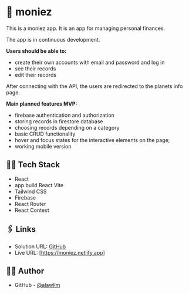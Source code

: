 # 💸 moniez

This is a moniez app.
It is an app for managing personal finances.

The app is in continuous development.

**Users should be able to:**

- create their own accounts with email and password and log in
- see their records
- edit their records

After connecting with the API, the users are redirected to the planets info page.

**Main planned features MVP:**

- firebase authentication and authorization
- storing records in firestore database
- choosing records depending on a category
- basic CRUD functionality
- hover and focus states for the interactive elements on the page;
- working mobile version

## 👨‍💻 Tech Stack

- React
- app build React Vite
- Tailwind CSS
- Firebase
- React Router
- React Context

## 🖇️ Links

- Solution URL: [GitHub](https://github.com/alawllm/moniez)
- Live URL: [https://moniez.netlify.app]

## 👧🏻 Author

- GitHub - [@alawllm](https://github.com/alawllm)
